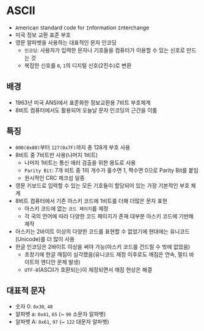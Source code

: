 # ASCII

- `A`merican `S`tandard `C`ode for `I`nformation `I`nterchange
- 미국 정보 교환 표준 부호
- 영문 알파벳을 사용하는 대표적인 문자 인코딩
  - `인코딩`: 사용자가 입력한 문자나 기호들을 컴퓨터가 이용할 수 있는 신호로 만드는 것
  - 복잡한 신호를 `0`, `1`의 디지털 신호(2진수)로 변환


## 배경
- 1963년 미국 ANSI에서 표준화한 정보교환용 7비트 부호체계
- 8비트 컴퓨터에서도 활용되어 오늘날 문자 인코딩의 근간을 이룸

## 특징
- `000(0x00)`부터 `127(0x7F)`까지 총 128개 부호 사용
- 8비트 중 7비트만 사용(나머지 1비트)
  - 나머지 1비트는 통신 에러 검출을 위한 용도로 사용
  - `Parity Bit`: 7개 비트 중 1의 개수가 홀수면 1, 짝수면 0으로 Parity Bit를 붙임
  - 원시적인 CRC 체크섬 일종
- 영문 키보드로 입력할 수 있는 모든 기호들이 할당되어 있는 가장 기본적인 부호 체계
- 8비트 컴퓨터에서 기존 아스키 코드에 1비트를 더해 더많은 문자 표현
  - 아스키 코드에 없는 `코드 페이지`를 제정
  - 각 국의 언어에 따라 다양한 코드 페이지가 존재 대부분 아스키 코드에 기반해 제작
- 아스키는 2바이트 이상의 다양한 코드를 표현할 수 없었기에 현대에는 유니코드(Unicode)를 더 많이 사용
- 한글 인코딩은 2바이트 이상을 써야 가능(아스키 코드를 건드릴 수 밖에 없었음)
  - 초창기에 한글 깨짐이 심각했음(유니코드 제정 이후로도 깨짐은 연속, 멀티 바이트의 엔디안 문제 발생)
  - `UTF-8`(ASCII가 호환되는)이 제정되면서 깨짐 현상은 해결

## 대표적 문자
- 숫자 0: `0x30`, `48`
- 알파벳 a: `0x41`, `65` (~ `90` 소문자 알파벳)
- 알파벳 A: `0x61`, `97` (~ `122` 대문자 알파벳)